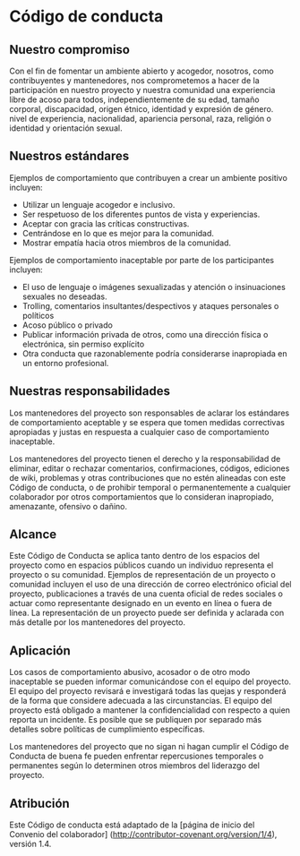 # Código de conducta

## Nuestro compromiso

Con el fin de fomentar un ambiente abierto y acogedor, nosotros, como contribuyentes y mantenedores, nos comprometemos a hacer de la participación en nuestro proyecto y nuestra comunidad una experiencia libre de acoso para todos, independientemente de su edad, tamaño corporal, discapacidad, origen étnico, identidad y expresión de género. nivel de experiencia, nacionalidad, apariencia personal, raza, religión o identidad y orientación sexual.

## Nuestros estándares

Ejemplos de comportamiento que contribuyen a crear un ambiente positivo incluyen:

* Utilizar un lenguaje acogedor e inclusivo.
* Ser respetuoso de los diferentes puntos de vista y experiencias.
* Aceptar con gracia las críticas constructivas.
* Centrándose en lo que es mejor para la comunidad.
* Mostrar empatía hacia otros miembros de la comunidad.

Ejemplos de comportamiento inaceptable por parte de los participantes incluyen:

* El uso de lenguaje o imágenes sexualizadas y atención o insinuaciones sexuales no deseadas.
* Trolling, comentarios insultantes/despectivos y ataques personales o políticos
* Acoso público o privado
* Publicar información privada de otros, como una dirección física o electrónica, sin permiso explícito
* Otra conducta que razonablemente podría considerarse inapropiada en un entorno profesional.

## Nuestras responsabilidades

Los mantenedores del proyecto son responsables de aclarar los estándares de comportamiento aceptable y se espera que tomen medidas correctivas apropiadas y justas en respuesta a cualquier caso de comportamiento inaceptable.

Los mantenedores del proyecto tienen el derecho y la responsabilidad de eliminar, editar o rechazar comentarios, confirmaciones, códigos, ediciones de wiki, problemas y otras contribuciones que no estén alineadas con este Código de conducta, o de prohibir temporal o permanentemente a cualquier colaborador por otros comportamientos que lo consideran inapropiado, amenazante, ofensivo o dañino.

## Alcance

Este Código de Conducta se aplica tanto dentro de los espacios del proyecto como en espacios públicos cuando un individuo representa el proyecto o su comunidad. Ejemplos de representación de un proyecto o comunidad incluyen el uso de una dirección de correo electrónico oficial del proyecto, publicaciones a través de una cuenta oficial de redes sociales o actuar como representante designado en un evento en línea o fuera de línea. La representación de un proyecto puede ser definida y aclarada con más detalle por los mantenedores del proyecto.

## Aplicación

Los casos de comportamiento abusivo, acosador o de otro modo inaceptable se pueden informar comunicándose con el equipo del proyecto. El equipo del proyecto revisará e investigará todas las quejas y responderá de la forma que considere adecuada a las circunstancias. El equipo del proyecto está obligado a mantener la confidencialidad con respecto a quien reporta un incidente. Es posible que se publiquen por separado más detalles sobre políticas de cumplimiento específicas.

Los mantenedores del proyecto que no sigan ni hagan cumplir el Código de Conducta de buena fe pueden enfrentar repercusiones temporales o permanentes según lo determinen otros miembros del liderazgo del proyecto.

## Atribución

Este Código de conducta está adaptado de la [página de inicio del Convenio del colaborador] (http://contributor-covenant.org/version/1/4), versión 1.4.
